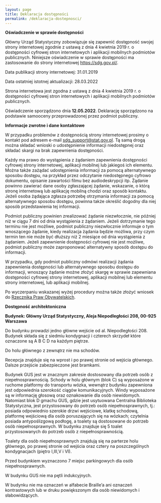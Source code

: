 ```yaml
---
layout: page
title: Deklaracja dostępności
permalink: /deklaracja-dostepnosci/
---
```

<article>


  <p><b>Oświadczenie w sprawie dostępności</b></p>

  <p>Główny Urząd Statystyczny zobowiązuje się zapewnić dostępność swojej strony internetowej zgodnie z ustawą z dnia 4 kwietnia 2019 r. o dostępności cyfrowej stron internetowych i aplikacji mobilnych podmiotów publicznych. Niniejsze oświadczenie w sprawie dostępności ma zastosowanie do strony internetowej <a title="Przejdź na stronę główną" href="https://sdg.gov.pl"  target="_blank">https://sdg.gov.pl/</a>.</p>

  <p>Data publikacji strony internetowej: 31.01.2019</p>

  <p>Data ostatniej istotnej aktualizacji: 28.03.2022</p>

  <p>Strona internetowa jest zgodna z ustawą z dnia 4 kwietnia 2019 r. o dostępności cyfrowej stron internetowych i aplikacji mobilnych podmiotów publicznych.

  <p>Oświadczenie sporządzono dnia <b>12.05.2022</b>. Deklarację sporządzono na podstawie samooceny przeprowadzonej przez podmiot publiczny.</p>

  <p><b>Informacje zwrotne i dane kontaktowe</b></p>

  <p>W przypadku problemów z dostępnością strony internetowej prosimy o kontakt pod adresem e-mail <a title="Wyślij maila do sdg_support" href="mailto:sdg_support@stat.gov.pl">sdg_support@stat.gov.pl</a>. Tą samą drogą można składać wnioski o udostępnienie informacji niedostępnej oraz składać skargi na brak zapewnienia dostępności.</p>

  <p>Każdy ma prawo do wystąpienia z żądaniem zapewnienia dostępności cyfrowej strony internetowej, aplikacji mobilnej lub jakiegoś ich elementu. Można także zażądać udostępnienia informacji za pomocą alternatywnego sposobu dostępu, na przykład przez odczytanie niedostępnego cyfrowo dokumentu, opisanie zawartości filmu bez audiodeskrypcji itp. Żądanie powinno zawierać dane osoby zgłaszającej żądanie, wskazanie, o którą stronę internetową lub aplikację mobilną chodzi oraz sposób kontaktu. Jeżeli osoba żądająca zgłasza potrzebę otrzymania informacji za pomocą alternatywnego sposobu dostępu, powinna także określić dogodny dla niej sposób przedstawienia tej informacji.</p>

  <p>Podmiot publiczny powinien zrealizować żądanie niezwłocznie, nie później niż w ciągu 7 dni od dnia wystąpienia z żądaniem. Jeżeli dotrzymanie tego terminu nie jest możliwe, podmiot publiczny niezwłocznie informuje o tym wnoszącego żądanie, kiedy realizacja żądania będzie możliwa, przy czym termin ten nie może być dłuższy niż 2 miesiące od dnia wystąpienia z żądaniem. Jeżeli zapewnienie dostępności cyfrowej nie jest możliwe, podmiot publiczny może zaproponować alternatywny sposób dostępu do informacji.</p>

  <p>W przypadku, gdy podmiot publiczny odmówi realizacji żądania zapewnienia dostępności lub alternatywnego sposobu dostępu do informacji, wnoszący żądanie możne złożyć skargę w sprawie zapewniana dostępności cyfrowej strony internetowej, aplikacji mobilnej lub elementu strony internetowej, lub aplikacji mobilnej.</p>

  <p>Po wyczerpaniu wskazanej wyżej procedury można także złożyć wniosek do <a title="Zgłoś się do Rzecznika Praw Obywatelskich" href="https://www.rpo.gov.pl/content/jak-zglosic-sie-do-rzecznika-praw-obywatelskich"  target="_blank">Rzecznika Praw Obywatelskich</a>.

  <p><b>Dostępność architektoniczna</b></p>

  <p><b>Budynek: Główny Urząd Statystyczny, Aleja Niepodległości 208, 00-925 Warszawa</b></p>

  <p>Do budynku prowadzi jedno główne wejście od al. Niepodległości 208. Budynek składa się z siedmiu kondygnacji i czterech skrzydeł które oznaczone są A B C D na każdym piętrze.</p>

  <p>Do holu głównego z zewnątrz nie ma schodów.</p>

  <p>Recepcja znajduje się na wprost i po prawej stronie od wejścia głównego. Dalsze przejście zabezpieczone jest bramkami.</p>

  <p>Budynek GUS jest w znacznym zakresie dostosowany dla potrzeb osób z niepełnosprawnością. Schody w holu głównym (blok C) są wyposażone w ruchome platformy do transportu wózka, wewnątrz budynku zapewniona jest odpowiednia szerokość ciągów komunikacyjnych. Windy wyposażone są w informację głosową oraz oznakowanie dla osób niewidomych. Natomiast blok D gmachu GUS, gdzie jest usytuowana Centralna Biblioteka Statystyczna, jest przystosowany do potrzeb osób niepełnosprawnych, tj.: posiada odpowiednio szerokie drzwi wejściowe, klatkę schodową, platformę wejściową dla osób poruszających się na wózkach; czytelnia posiada antypoślizgową podłogę, a toalety są dostosowane do potrzeb osób niepełnosprawnych. W budynku znajduje się 5 toalet przystosowanych do potrzeb osób z niepełnosprawnością.</p>

  <p>Toalety dla osób niepełnosprawnych znajdują się na parterze holu głównego, po prawej stronie od wejścia oraz cztery na poszczególnych kondygnacjach (piętro I,III,V i VI).</p>

  <p>Przed budynkiem wyznaczono 7 miejsc parkingowych dla osób niepełnosprawnych.</p>

  <p>W budynku GUS nie ma pętli indukcyjnych.</p>

  <p>W budynku nie ma oznaczeń w alfabecie Braille’a ani oznaczeń kontrastowych lub w druku powiększonym dla osób niewidomych i słabowidzących.</p>
